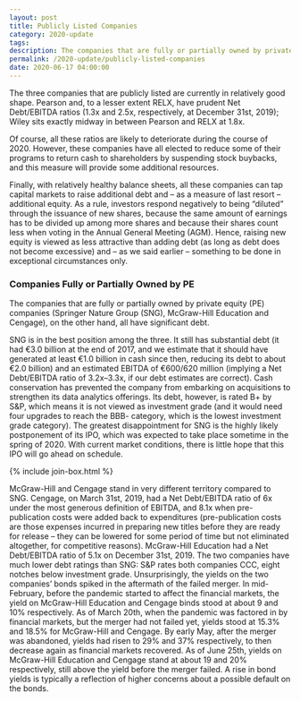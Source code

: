 ```yaml
---
layout: post
title: Publicly Listed Companies
category: 2020-update
tags:
description: The companies that are fully or partially owned by private equity (PE) companies (Springer Nature Group, McGraw-Hill Education and Cengage), all have significant debt.
permalink: /2020-update/publicly-listed-companies
date: 2020-06-17 04:00:00
---
```


The three companies that are publicly listed are currently in relatively good shape. Pearson and, to a lesser extent RELX, have prudent Net Debt/EBITDA ratios (1.3x and 2.5x, respectively, at December 31st, 2019); Wiley sits exactly midway in between Pearson and RELX at 1.8x.

Of course, all these ratios are likely to deteriorate during the course of 2020. However, these companies have all elected to reduce some of their programs to return cash to shareholders by suspending stock buybacks, and this measure will provide some additional resources.

Finally, with relatively healthy balance sheets, all these companies can tap capital markets to raise additional debt and – as a measure of last resort – additional equity. As a rule, investors respond negatively to being “diluted” through the issuance of new shares, because the same amount of earnings has to be divided up among more shares and because their shares count less when voting in the Annual General Meeting (AGM). Hence, raising new equity is viewed as less attractive than adding debt (as long as debt does not become excessive) and – as we said earlier – something to be done in exceptional circumstances only.

### Companies Fully or Partially Owned by PE

The companies that are fully or partially owned by private equity (PE) companies (Springer Nature Group (SNG), McGraw-Hill Education and Cengage), on the other hand, all have significant debt.

SNG is in the best position among the three. It still has substantial debt (it had €3.0 billion at the end of 2017, and we estimate that it should have generated at least €1.0 billion in cash since then, reducing its debt to about €2.0 billion) and an estimated EBITDA of €600/620 million (implying a Net Debt/EBITDA ratio of 3.2x–3.3x, if our debt estimates are correct). Cash conservation has prevented the company from embarking on acquisitions to strengthen its data analytics offerings. Its debt, however, is rated B+ by S&P, which means it is not viewed as investment grade (and it would need four upgrades to reach the BBB- category, which is the lowest investment grade category). The greatest disappointment for SNG is the highly likely postponement of its IPO, which was expected to take place sometime in the spring of 2020. With current market conditions, there is little hope that this IPO will go ahead on schedule.

{% include join-box.html %}

McGraw-Hill and Cengage stand in very different territory compared to SNG. Cengage, on March 31st, 2019, had a Net Debt/EBITDA ratio of 6x under the most generous definition of EBITDA, and 8.1x when pre-publication costs were added back to expenditures (pre-publication costs are those expenses incurred in preparing new titles before they are ready for release – they can be lowered for some period of time but not eliminated altogether, for competitive reasons). McGraw-Hill Education had a Net Debt/EBITDA ratio of 5.1x on December 31st, 2019. The two companies have much lower debt ratings than SNG: S&P rates both companies CCC, eight notches below investment grade. Unsurprisingly, the yields on the two companies’ bonds spiked in the aftermath of the failed merger. In mid-February, before the pandemic started to affect the financial markets, the yield on McGraw-Hill Education and Cengage binds stood at about 9 and 10% respectively. As of March 20th, when the pandemic was factored in by financial markets, but the merger had not failed yet, yields stood at 15.3% and 18.5% for McGraw-Hill and Cengage. By early May, after the merger was abandoned, yields had risen to 29% and 37% respectively, to then decrease again as financial markets recovered. As of June 25th, yields on McGraw-Hill Education and Cengage stand at about 19 and 20% respectively, still above the yield before the merger failed. A rise in bond yields is typically a reflection of higher concerns about a possible default on the bonds.
